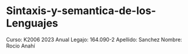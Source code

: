 # Sintaxis-y-semantica-de-los-Lenguajes
Curso: K2006
2023 Anual
Legajo: 164.090-2
Apellido: Sanchez
Nombre: Rocio Anahí
